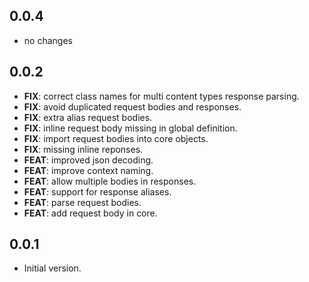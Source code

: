 ## 0.0.4

 - no changes

## 0.0.2

 - **FIX**: correct class names for multi content types response parsing.
 - **FIX**: avoid duplicated request bodies and responses.
 - **FIX**: extra alias request bodies.
 - **FIX**: inline request body missing in global definition.
 - **FIX**: import request bodies into core objects.
 - **FIX**: missing inline reponses.
 - **FEAT**: improved json decoding.
 - **FEAT**: improve context naming.
 - **FEAT**: allow multiple bodies in responses.
 - **FEAT**: support for response aliases.
 - **FEAT**: parse request bodies.
 - **FEAT**: add request body in core.

## 0.0.1

- Initial version.
